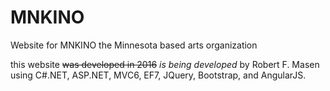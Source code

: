 # MNKINO
Website for MNKINO the Minnesota based arts organization



this website ~~was developed in 2016~~ _is being developed_ by Robert F. Masen 
using C#.NET, ASP.NET, MVC6, EF7, JQuery, Bootstrap, and AngularJS.
